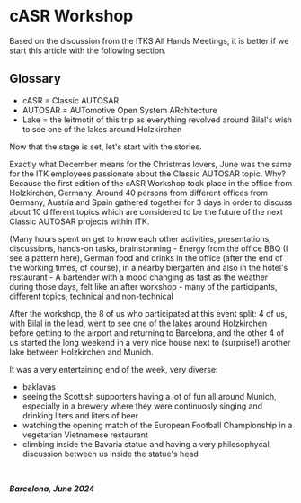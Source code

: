 &nbsp;

# cASR Workshop

Based on the discussion from the ITKS All Hands Meetings, it is better if we start this article with the following section.

## Glossary
- cASR = Classic AUTOSAR
- AUTOSAR = AUTomotive Open System ARchitecture
- Lake = the leitmotif of this trip as everything revolved around Bilal's wish to see one of the lakes around Holzkirchen

Now that the stage is set, let's start with the stories.

Exactly what December means for the Christmas lovers, June was the same for the ITK employees passionate about the Classic AUTOSAR topic. Why? Because the first edition of the cASR Workshop took place in the office from Holzkirchen, Germany. Around 40 persons from different offices from Germany, Austria and Spain gathered together for 3 days in order to discuss about 10 different topics which are considered to be the future of the next Classic AUTOSAR projects within ITK.  

(Many hours spent on get to know each other activities, presentations, discussions, hands-on tasks, brainstorming - Energy from the office BBQ (I see a pattern here), German food and drinks in the office (after the end of the working times, of course), in a nearby biergarten and also in the hotel's restaurant - A bartender with a mood changing as fast as the weather during those days, felt like an after workshop - many of the participants, different topics, technical and non-technical

After the workshop, the 8 of us who participated at this event split: 4 of us, with Bilal in the lead, went to see one of the lakes around Holzkirchen before getting to the airport and returning to Barcelona, and the other 4 of us started the long weekend in a very nice house next to (surprise!) another lake between Holzkirchen and Munich.

It was a very entertaining end of the week, very diverse: 
- baklavas
- seeing the Scottish supporters having a lot of fun all around Munich, especially in a brewery where they were continuosly singing and drinking liters and liters of beer
- watching the opening match of the European Football Championship in a vegetarian Vietnamese restaurant
- climbing inside the Bavaria statue and having a very philosophycal discussion between us inside the statue's head

&nbsp;

***Barcelona, June 2024*** 
